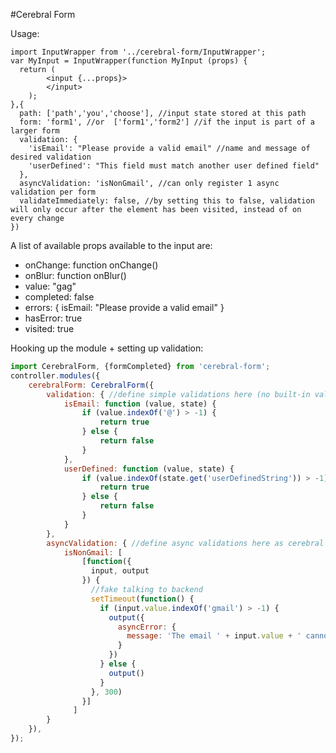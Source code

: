 #Cerebral Form

Usage:
```
import InputWrapper from '../cerebral-form/InputWrapper';
var MyInput = InputWrapper(function MyInput (props) {
  return (
        <input {...props}>
        </input>
    );
},{
  path: ['path','you','choose'], //input state stored at this path
  form: 'form1', //or  ['form1','form2'] //if the input is part of a larger form
  validation: {
    'isEmail': "Please provide a valid email" //name and message of desired validation
    'userDefined': "This field must match another user defined field"
  },
  asyncValidation: 'isNonGmail', //can only register 1 async validation per form
  validateImmediately: false, //by setting this to false, validation will only occur after the element has been visited, instead of on every change
})
```

A list of available props available to the input are: 
- onChange: function onChange()
- onBlur: function onBlur()
- value: "gag"
- completed: false
- errors: {
 isEmail: "Please provide a valid email"
}
- hasError: true
- visited: true

Hooking up the module + setting up validation: 
```js
import CerebralForm, {formCompleted} from 'cerebral-form';
controller.modules({
	cerebralForm: CerebralForm({
		validation: { //define simple validations here (no built-in validation yet..)
			isEmail: function (value, state) {
				if (value.indexOf('@') > -1) {
					return true
				} else {
					return false
				}
			}, 
			userDefined: function (value, state) {
				if (value.indexOf(state.get('userDefinedString')) > -1) {
					return true
				} else {
					return false
				}
			}
		},
		asyncValidation: { //define async validations here as cerebral action chains
			isNonGmail: [
		        [function({
		          input, output
		        }) {
		          //fake talking to backend
		          setTimeout(function() {
		            if (input.value.indexOf('gmail') > -1) {
		              output({
		                asyncError: {
		                  message: 'The email ' + input.value + ' cannot have gmail in the name'
		                }
		              })
		            } else {
		              output()
		            }
		          }, 300)
		        }]
		      ]
		}
	}),
});
```